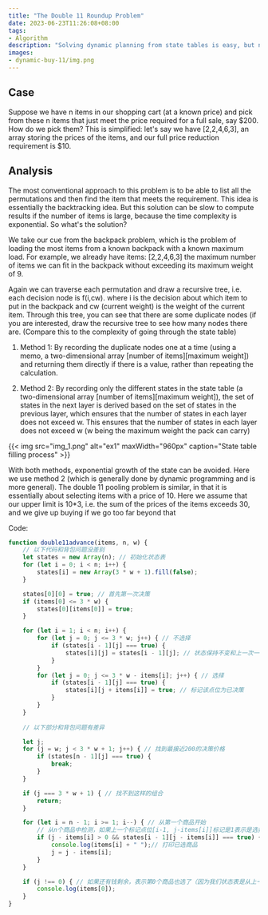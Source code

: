 ```yaml
---
title: "The Double 11 Roundup Problem"
date: 2023-06-23T11:26:08+08:00
tags:
- Algorithm 
description: "Solving dynamic planning from state tables is easy, but not all dynamic planning problems can be solved with state tables"
images:
- dynamic-buy-11/img.png
---
```

## Case

Suppose we have n items in our shopping cart (at a known price) and pick from these n items that just meet the price required for a full sale, say $200. How do we pick them?
This is simplified: let's say we have [2,2,4,6,3], an array storing the prices of the items, and our full price reduction requirement is $10.

## Analysis

The most conventional approach to this problem is to be able to list all the permutations and then find the item that meets the requirement. This idea is essentially the backtracking idea.
But this solution can be slow to compute results if the number of items is large, because the time complexity is exponential. So what's the solution?

We take our cue from the backpack problem, which is the problem of loading the most items from a known backpack with a known maximum load.
For example, we already have items: [2,2,4,6,3] the maximum number of items we can fit in the backpack without exceeding its maximum weight of 9.

Again we can traverse each permutation and draw a recursive tree, i.e. each decision node is f(i,cw). where i is the decision about which item to put in the backpack and cw (current weight) is the weight of the current item.
Through this tree, you can see that there are some duplicate nodes (if you are interested, draw the recursive tree to see how many nodes there are. (Compare this to the complexity of going through the state table)


1. Method 1: By recording the duplicate nodes one at a time (using a memo, a two-dimensional array [number of items][maximum weight]) and returning them directly if there is a value, rather than repeating the calculation.

2. Method 2: By recording only the different states in the state table (a two-dimensional array [number of items][maximum weight]), the set of states in the next layer is derived based on the set of states in the previous layer, which ensures that the number of states in each layer does not exceed w.
   This ensures that the number of states in each layer does not exceed w (w being the maximum weight the pack can carry)

{{< img src="img_1.png" alt="ex1" maxWidth="960px" caption="State table filling process" >}}

With both methods, exponential growth of the state can be avoided. Here we use method 2 (which is generally done by dynamic programming and is more general).
The double 11 pooling problem is similar, in that it is essentially about selecting items with a price of 10. Here we assume that our upper limit is 10*3, i.e. the sum of the prices of the items exceeds 30, and we give up buying if we go too far beyond that



Code: 

```js
function double11advance(items, n, w) {
    // 以下代码和背包问题没差别
    let states = new Array(n); // 初始化状态表
    for (let i = 0; i < n; i++) {
        states[i] = new Array(3 * w + 1).fill(false);
    }

    states[0][0] = true; // 首先第一次决策
    if (items[0] <= 3 * w) {
        states[0][items[0]] = true;
    }

    for (let i = 1; i < n; i++) {
        for (let j = 0; j <= 3 * w; j++) { // 不选择
            if (states[i - 1][j] === true) {
                states[i][j] = states[i - 1][j]; // 状态保持不变和上一次一样
            }
        }
        for (let j = 0; j <= 3 * w - items[i]; j++) { // 选择
            if (states[i - 1][j] === true) {
                states[i][j + items[i]] = true; // 标记该点位为已决策
            }
        }
    }
    
    // 以下部分和背包问题有差异

    let j;
    for (j = w; j < 3 * w + 1; j++) { // 找到最接近200的决策价格
        if (states[n - 1][j] === true) {
            break;
        }
    }

    if (j === 3 * w + 1) { // 找不到这样的组合
        return;
    }

    for (let i = n - 1; i >= 1; i--) { // 从第一个商品开始
        // 从n个商品中检测，如果上一个标记点位[i-1, j-items[i]]标记是1表示是选择了该商品
        if (j - items[i] > 0 && states[i - 1][j - items[i]] === true) {
            console.log(items[i] + " ");// 打印已选商品
            j = j - items[i];
        }
    }

    if (j !== 0) { // 如果还有钱剩余，表示第0个商品也选了（因为我们状态表是从上一个状态推导到下一个）如果没有买第0个，到这里j == 0了，如果j不为0，说明买了第0个
        console.log(items[0]);
    }
}
```



